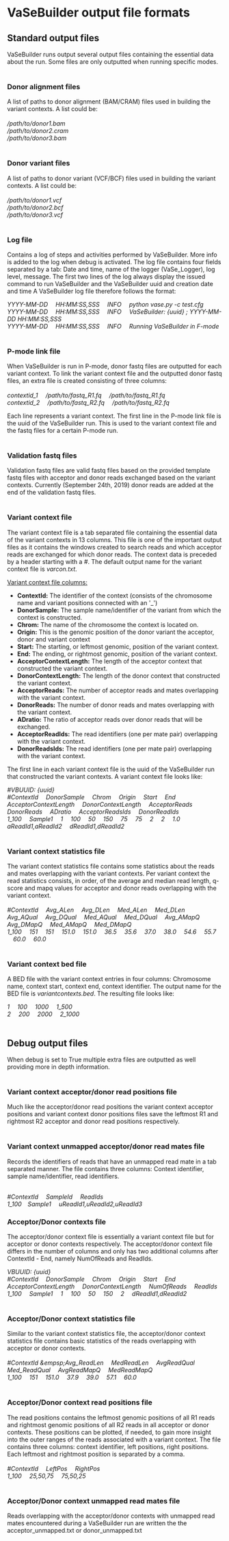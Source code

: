 # VaSeBuilder output file formats

## Standard output files
VaSeBuilder runs output several output files containing the essential data about the run. Some files are only outputted 
when running specific modes.<br /><br />



### Donor alignment files
A list of paths to donor alignment (BAM/CRAM) files used in building the variant contexts. A list could be:
<br /><br />
_/path/to/donor1.bam<br />
/path/to/donor2.cram<br />
/path/to/donor3.bam_
<br /><br />


### Donor variant files
A list of paths to donor variant (VCF/BCF) files used in building the variant contexts. A list could be:<br /><br />
_/path/to/donor1.vcf<br />
/path/to/donor2.bcf<br />
/path/to/donor3.vcf_
<br /><br />


### Log file
Contains a log of steps and activities performed by VaSeBuilder. More info is added to the log when debug is activated.
The log file contains four fields separated by a tab: Date and time, name of the logger (VaSe_Logger), log level, 
message. The first two lines of the log always display the issued command to run VaSeBuilder and the VaSeBuilder uuid 
and creation date and time A VaSeBuilder log file therefore follows the format:<br />

_YYYY-MM-DD &emsp;HH:MM:SS,SSS &emsp;INFO &emsp;python vase.py -c test.cfg<br />
YYYY-MM-DD &emsp;HH:MM:SS,SSS &emsp;INFO &emsp;VaSeBuilder: {uuid} ; YYYY-MM-DD HH:MM:SS,SSS<br />
YYYY-MM-DD &emsp;HH:MM:SS,SSS &emsp;INFO &emsp;Running VaSeBuilder in F-mode_
<br /><br />


### P-mode link file
When VaSeBuilder is run in P-mode, donor fastq files are outputted for each variant context. To link the variant 
context file and the outputted donor fastq files, an extra file is created consisting of three columns:
<br /><br />
_contextid_1 &emsp;/path/to/fastq_R1.fq &emsp;/path/to/fastq_R1.fq<br />
contextid_2 &emsp;/path/to/fastq_R2.fq &emsp;/path/to/fastq_R2.fq_
<br />

Each line represents a variant context. The first line in the P-mode link file is the uuid of the VaSeBuilder run. This 
is used to the variant context file and the fastq files for a certain P-mode run.
<br /><br />


### Validation fastq files
Validation fastq files are valid fastq files based on the provided template fastq files with acceptor and donor reads 
exchanged based on the variant contexts. Currently (September 24th, 2019) donor reads are added at the end of the 
validation fastq files.
<br /><br />


### Variant context file
The variant context file is a tab separated file containing the essential data of the variant contexts in 13 columns. 
This file is one of the important output files as it contains the windows created to search reads and which acceptor 
reads are exchanged for which donor reads. The context data is preceded by a header starting with a #. The default 
output name for the variant context file is _varcon.txt_.<br />

<u>Variant context file columns:</u>
* __ContextId:__ The identifier of the context (consists of the chromosome name and variant positions connected with 
an '_')
* __DonorSample:__ The sample name/identifier of the variant from which the context is constructed.
* __Chrom:__ The name of the chromosome the context is located on.
* __Origin:__ This is the genomic position of the donor variant the acceptor, donor and variant context 
* __Start:__ The starting, or leftmost genomic, position of the variant context.
* __End:__ The ending, or rightmost genomic, position of the variant context.
* __AcceptorContextLength:__ The length of the acceptor context that constructed the variant context.
* __DonorContextLength:__ The length of the donor context that constructed the variant context.
* __AcceptorReads:__ The number of acceptor reads and mates overlapping with the variant context.
* __DonorReads:__ The number of donor reads and mates overlapping with the variant context.
* __ADratio:__ The ratio of acceptor reads over donor reads that will be exchanged.
* __AcceptorReadIds:__ The read identifiers (one per mate pair) overlapping with the variant context.
* __DonorReadsIds:__ The read identifiers (one per mate pair) overlapping with the variant context.

The first line in each variant context file is the uuid of the VaSeBuilder run that constructed the variant contexts. A 
variant context file looks like:<br />

_#VBUUID: {uuid}<br />
\#ContextId &emsp;DonorSample &emsp;Chrom &emsp;Origin &emsp;Start &emsp;End &emsp;AcceptorContextLength 
&emsp;DonorContextLength &emsp;AcceptorReads &emsp;DonorReads &emsp;ADratio &emsp;AcceptorReadsIds 
&emsp;DonorReadIds<br />
1_100 &emsp;Sample1 &emsp;1 &emsp;100 &emsp;50 &emsp;150 &emsp;75 &emsp;75 &emsp;2 &emsp;2 &emsp;1.0 
&emsp;aReadId1,aReadId2 &emsp;dReadId1,dReadId2_
<br /><br />


### Variant context statistics file
The variant context statistics file contains some statistics about the reads and mates overlapping with the variant 
contexts. Per variant context the read statistics consists, in order, of the average and median read length, q-score 
and mapq values for acceptor and donor reads overlapping with the variant context.
<br /><br />
_#ContextId &emsp;Avg_ALen &emsp;Avg_DLen &emsp;Med_ALen &emsp;Med_DLen &emsp;Avg_AQual &emsp;Avg_DQual &emsp;Med_AQual 
&emsp;Med_DQual &emsp;Avg_AMapQ &emsp;Avg_DMapQ &emsp;Med_AMapQ &emsp;Med_DMapQ<br />
1_100 &emsp;151 &emsp;151 &emsp;151.0 &emsp;151.0 &emsp;36.5 &emsp;35.6 &emsp;37.0 &emsp;38.0 &emsp;54.6 &emsp;55.7 
&emsp;60.0 &emsp;60.0_
<br /><br />


### Variant context bed file
A BED file with the variant context entries in four columns: Chromosome name, context start, context end, context 
identifier. The output name for the BED file is _variantcontexts.bed_. The resulting file looks like:<br />

_1 &emsp;100 &emsp;1000 &emsp;1_500<br />
2 &emsp;200 &emsp;2000 &emsp;2_1000_
<br /><br />


## Debug output files
When debug is set to True multiple extra files are outputted as well providing more in depth information.
<br /><br />


### Variant context acceptor/donor read positions file
Much like the acceptor/donor read positions the variant context acceptor positions and variant context donor positions 
files save the leftmost R1 and rightmost R2 acceptor and donor read positions respectively.
<br /><br />


### Variant context unmapped acceptor/donor read mates file
Records the identifiers of reads that have an unmapped read mate in a tab separated manner. The file contains three 
columns: Context identifier, sample name/identifier, read identifiers.<br /><br />

_#ContextId &emsp;SampleId &emsp;ReadIds<br />
1_100&emsp;Sample1 &emsp;uReadId1,uReadId2,uReadId3_


### Acceptor/Donor contexts file
The acceptor/donor context file is essentially a variant context file but for acceptor or donor contexts respectively. 
The acceptor/donor context file differs in the number of columns and only has two additional columns after ContextId - 
End, namely NumOfReads and ReadIds.

_VBUUID: {uuid}<br />
\#ContextId &emsp;DonorSample &emsp;Chrom &emsp;Origin &emsp;Start &emsp;End &emsp;AcceptorContextLength 
&emsp;DonorContextLength &emsp;NumOfReads &emsp;ReadIds<br />
1_100 &emsp;Sample1 &emsp;1 &emsp;100 &emsp;50 &emsp;150 &emsp;2 &emsp;dReadId1,dReadId2_
<br /><br />


### Acceptor/Donor context statistics file
Similar to the variant context statistics file, the acceptor/donor context statistics file contains basic statistics of 
the reads overlapping with acceptor or donor contexts.
<br /><br />
_#ContextId &empsp;Avg_ReadLen &emsp;MedReadLen &emsp;AvgReadQual &emsp;Med_ReadQual &emsp;AvgReadMapQ 
&emsp;MedReadMapQ<br />
1_100 &emsp;151 &emsp;151.0 &emsp;37.9 &emsp;39.0 &emsp;57.1 &emsp;60.0_
<br /><br />


### Acceptor/Donor context read positions file
The read positions contains the leftmost genomic positions of all R1 reads and rightmost genomic positions of all R2 
reads in all acceptor or donor contexts. These positions can be plotted, if needed, to gain more insight into the outer 
ranges of the reads associated with a variant context. The file contains three columns: context identifier, left 
positions, right positions. Each leftmost and rightmost position is separated by a comma.<br /><br />
_#ContextId &emsp;LeftPos &emsp;RightPos<br />
1_100 &emsp;25,50,75 &emsp;75,50,25_
<br /><br />


### Acceptor/Donor context unmapped read mates file
Reads overlapping with the acceptor/donor contexts with unmapped read mates encountered during a VaSeBuilder run are 
written the the acceptor_unmapped.txt or donor_unmapped.txt
<br /><br />
